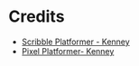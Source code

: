 # Credits

- [Scribble Platformer - Kenney](https://www.kenney.nl/assets/scribble-platformer)
- [Pixel Platformer- Kenney](https://www.kenney.nl/assets/pixel-platformer)
